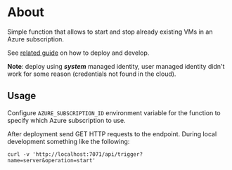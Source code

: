 # About

Simple function that allows to start and stop already existing VMs in an Azure subscription.

See [related guide](https://learn.microsoft.com/en-us/azure/azure-functions/functions-get-started) on how to deploy and develop.

**Note**: deploy using ***system*** managed identity, user managed identity didn't work for some reason (credentials not found in the cloud).

## Usage

Configure `AZURE_SUBSCRIPTION_ID` environment variable for the function to specify which Azure subscription to use.

After deployment send GET HTTP requests to the endpoint. During local development something like the following:

```
curl -v 'http://localhost:7071/api/trigger?name=server&operation=start'
```